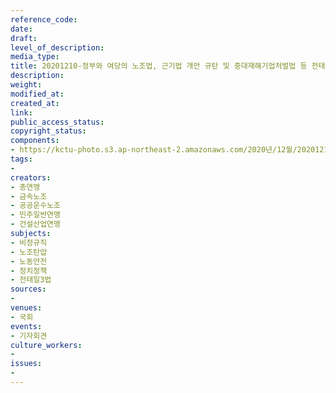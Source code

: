 ```yaml
---
reference_code: 
date: 
draft: 
level_of_description: 
media_type: 
title: 20201210-정부와 여당의 노조법, 근기법 개안 규탄 및 중대재해기업처벌법 등 전태일3법 즉각 입법 요구 민주노총 기자회견
description: 
weight: 
modified_at: 
created_at: 
link: 
public_access_status: 
copyright_status: 
components:
- https://kctu-photo.s3.ap-northeast-2.amazonaws.com/2020년/12월/20201210-정부와+여당의+노조법,+근기법+개안+규탄+및+중대재해기업처벌법+등+전태일3법+즉각+입법+요구+민주노총+기자회견/_5D45380.JPG
tags:
- 
creators:
- 총연맹
- 금속노조
- 공공운수노조
- 민주일반연맹
- 건설산업연맹
subjects:
- 비정규직
- 노조탄압
- 노동안전
- 정치정책
- 전태일3법
sources:
- 
venues:
- 국회
events:
- 기자회견
culture_workers:
- 
issues:
- 
---
```

